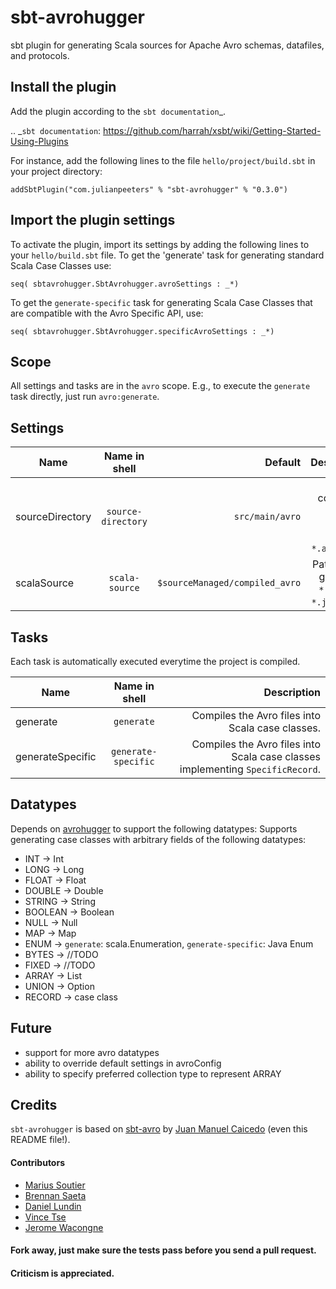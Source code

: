 # sbt-avrohugger
sbt plugin for generating Scala sources for Apache Avro schemas, datafiles, and protocols.


Install the plugin
------------------

Add the plugin according to the `sbt documentation`_.

.. _`sbt documentation`: https://github.com/harrah/xsbt/wiki/Getting-Started-Using-Plugins

For instance, add the following lines to the file ``hello/project/build.sbt`` in your
project directory:

    addSbtPlugin("com.julianpeeters" % "sbt-avrohugger" % "0.3.0")


Import the plugin settings
--------------------------

To activate the plugin, import its settings by adding the following lines to 
your ``hello/build.sbt`` file. To get the 'generate' task for generating standard Scala Case Classes use:

    seq( sbtavrohugger.SbtAvrohugger.avroSettings : _*)


To get the `generate-specific` task for generating Scala Case Classes that are compatible with the Avro Specific API, use:

    seq( sbtavrohugger.SbtAvrohugger.specificAvroSettings : _*)



Scope
-----
All settings and tasks are in the ``avro`` scope. E.g., to execute the
``generate`` task directly, just run ``avro:generate``.


Settings
--------

| Name          | Name in shell | Default  | Description  |
| ------------- |:-------------:| -----:| -----:|
| sourceDirectory     | ``source-directory`` | ``src/main/avro`` | Path containing ``*.avsc``, ``*.avdl``, and/or ``*.avro`` files. |
| scalaSource      | ``scala-source``      |   ``$sourceManaged/compiled_avro`` |   Path for the generated ``*.scala`` or ``*.java``  files. |



Tasks
-----
Each task is automatically executed everytime the project is compiled.


| Name          | Name in shell | Description  |
| ------------- |:-------------:| -----:|
| generate      | ``generate`` | Compiles the Avro files into Scala case classes. | 
| generateSpecific      | ``generate-specific``      |   Compiles the Avro files into Scala case classes implementing `SpecificRecord`. |





Datatypes
---------
Depends on [avrohugger](https://github.com/julianpeeters/avrohugger) to support the following datatypes:
Supports generating case classes with arbitrary fields of the following datatypes: 


* INT -> Int
* LONG -> Long
* FLOAT -> Float
* DOUBLE -> Double
* STRING -> String
* BOOLEAN -> Boolean
* NULL  -> Null
* MAP -> Map
* ENUM -> `generate`: scala.Enumeration, `generate-specific`: Java Enum
* BYTES -> //TODO
* FIXED -> //TODO
* ARRAY -> List
* UNION -> Option
* RECORD -> case class



Future
------
* support for more avro datatypes
* ability to override default settings in avroConfig
* ability to specify preferred collection type to represent ARRAY


Credits
-------

`sbt-avrohugger` is based on [sbt-avro](https://github.com/cavorite/sbt-avro) by [Juan Manuel Caicedo](http://cavorite.com/) (even this README file!).

#### Contributors

- [Marius Soutier](https://github.com/mariussoutier)
- [Brennan Saeta](https://github.com/saeta)
- [Daniel Lundin](https://github.com/dln)
- [Vince Tse](https://github.com/vtonehundred)
- [Jerome Wacongne](https://github.com/ch4mpy)

#### Fork away, just make sure the tests pass before you send a pull request.


#### Criticism is appreciated.
